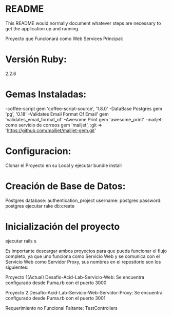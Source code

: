 # README

This README would normally document whatever steps are necessary to get the
application up and running.

Proyecto que Funcionará como Web Services Principal:

# Versión Ruby:
2.2.6

# Gemas Instaladas:
-coffee-script
gem 'coffee-script-source', '1.8.0'
-DataBase Postgres
gem 'pg', '0.18'
-Validates Email Format Of Email'
gem 'validates_email_format_of'
-Awesome Print
gem 'awesome_print'
-mailjet: como servicio de correos
gem 'mailjet', :git => 'https://github.com/mailjet/mailjet-gem.git'

# Configuracion:
Clonar el Proyecto en su Local y ejecutar bundle install

# Creación de Base de Datos:
  Postgres
  database: authentication_project
  username: postgres
  password: postgres
  ejecutar rake db:create

# Inicialización del proyecto
ejecutar rails s

Es importante descargar ambos proyectos para que pueda funcionar el flujo completo, ya que uno funciona como Servicio Web y se comunica con el Servicio Web como Servidor Proxy, sus nombres en el repositorio son los siguientes:

Proyecto 1(Actual)
Desafio-Acid-Lab-Servicio-Web: Se encuentra configurado desde Puma.rb con el puerto 3000

Proyecto 2
Desafio-Acid-Lab-Servicio-Web-Servidor-Proxy: Se encuentra configurado desde Puma.rb con el puerto 3001

Requerimiento no Funcional Faltante:
TestControllers
